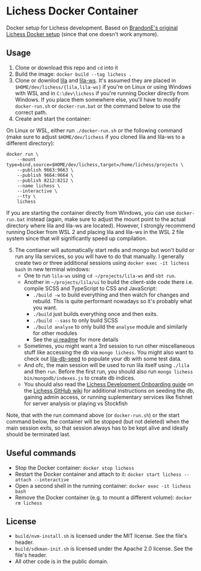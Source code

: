 # Lichess Docker Container

Docker setup for Lichess development. Based on [BrandonE's original Lichess Docker setup](https://github.com/BrandonE/lichocker) (since that one doesn't work anymore).

## Usage

1. Clone or download this repo and `cd` into it
2. Build the image: `docker build --tag lichess .`
3. Clone or downlod [lila](https://github.com/ornicar/lila) and [lila-ws](https://github.com/ornicar/lila-ws). It's assumed they are placed in `$HOME/dev/lichess/{lila,lila-ws}` if you're on Linux or using Windows with WSL and in `C:\dev\lichess` if you're running Docker directly from Windows. If you place them somewhere else, you'll have to modify `docker-run.sh` or `docker-run.bat` or the command below to use the correct path.
4. Create and start the container:

On Linux or WSL, either run `./docker-run.sh` or the following command (make sure to adjust `$HOME/dev/lichess` if you cloned lila and lila-ws to a different directory):
```
docker run \
    --mount type=bind,source=$HOME/dev/lichess,target=/home/lichess/projects \
    --publish 9663:9663 \
    --publish 9664:9664 \
    --publish 8212:8212 \
    --name lichess \
    --interactive \
    --tty \
    lichess
```

If you are starting the container directly from Windows, you can use `docker-run.bat` instead (again, make sure to adjust the mount point to the actual directory where lila and lila-ws are located). However, I strongly recommend running Docker from WSL 2 and placing lila and lila-ws in the WSL 2 file system since that will significantly speed up compilation.

5. The contianer will automatically start redis and mongo but won't build or run any lila services, so you will have to do that manually. I generally create two or three additional sessions using `docker exec -it lichess bash` in new terminal windows:
    - One to run `lila-ws` using `cd ~/projects/lila-ws` and `sbt run`.
    - Another in `~/projects/lila/ui` to build the client-side code there i.e. compile SCSS and TypeScript to CSS and JavaScript:
        - `./build -w` to build everything and then watch for changes and rebuild. This is quite performant nowadays so it's probably what you want.
        - `./build` just builds everything once and then exits.
        - `./build --sass` to only build SCSS
        - `./build analyse` to only build the `analyse` module and similarly for other modules
        - See the [ui readme](https://github.com/lichess-org/lila/tree/master/ui) for more details
    - Sometimes, you might want a 3rd session to run other miscellaneous stuff like accessing the db via `mongo lichess`. You might also want to check out [lila-db-seed](https://github.com/lichess-org/lila-db-seed) to populate your db with some test data.
    - And ofc, the main session will be used to run lila itself using `./lila` and then `run`. Before the first run, you should also run `mongo lichess bin/mongodb/indexes.js` to create db indices.
    - You should also read the [Lichess Development Onboarding guide](https://github.com/ornicar/lila/wiki/Lichess-Development-Onboarding#installation) on the [Lichess GitHub wiki](https://github.com/ornicar/lila/wiki) for additional instructions on seeding the db, gaining admin access, or running suplementary services like fishnet for server analysis or playing vs Stockfish

Note, that with the run command above (or `docker-run.sh`) or the start command below, the container will be stopped (but not deleted) when the main session exits, so that session always has to be kept alive and ideally should be terminated last.

## Useful commands

* Stop the Docker container: `docker stop lichess`
* Restart the Docker container and attach to it: `docker start lichess --attach --interactive`
* Open a second shell in the running container: `docker exec -it lichess bash`
* Remove the Docker container (e.g. to mount a different volume): `docker rm lichess`

## License

- `build/nvm-install.sh` is licensed under the MIT license. See the file's header.
- `build/sdkman-init.sh` is licensed under the Apache 2.0 license. See the file's header.
- All other code is in the public domain.
